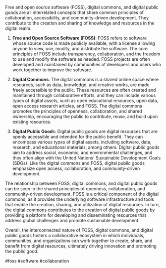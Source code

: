 Free and open source software (FOSS), digital commons, and digital public goods are all interrelated concepts that share common principles of collaboration, accessibility, and community-driven development. They contribute to the creation and sharing of knowledge and resources in the digital realm.

1.  **Free and Open Source Software (FOSS)**: FOSS refers to software whose source code is made publicly available, with a license allowing anyone to view, use, modify, and distribute the software. The core principles of FOSS include transparency, collaboration, and the freedom to use and modify the software as needed. FOSS projects are often developed and maintained by communities of developers and users who work together to improve the software.

2.  **Digital Commons**: The digital commons is a shared online space where resources, such as data, knowledge, and creative works, are made freely accessible to the public. These resources are often created and maintained through collaborative efforts, and they can include various types of digital assets, such as open educational resources, open data, open access research articles, and FOSS. The digital commons promotes the principles of openness, collaboration, and shared ownership, encouraging the public to contribute, reuse, and build upon existing resources.

3.  **Digital Public Good**s: Digital public goods are digital resources that are openly accessible and intended for the public benefit. They can encompass various types of digital assets, including software, data, research, and educational materials, among others. Digital public goods aim to address social, economic, and environmental challenges, and they often align with the United Nations' Sustainable Development Goals (SDGs). Like the digital commons and FOSS, digital public goods emphasize open access, collaboration, and community-driven development.

The relationship between FOSS, digital commons, and digital public goods can be seen in the shared principles of openness, collaboration, and community-driven development. FOSS is a critical component of the digital commons, as it provides the underlying software infrastructure and tools that enable the creation, sharing, and utilization of digital resources. In turn, the digital commons contributes to the creation of digital public goods by providing a platform for developing and disseminating resources that address global challenges and promote sustainable development.

Overall, the interconnected nature of FOSS, digital commons, and digital public goods fosters a collaborative ecosystem in which individuals, communities, and organizations can work together to create, share, and benefit from digital resources, ultimately driving innovation and promoting the public good.

<!-- Keywords -->
#foss #software #collaboration
<!-- /Keywords -->
